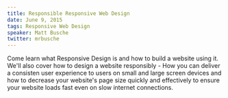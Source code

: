 ```yaml
---
title: Responsible Responsive Web Design
date: June 9, 2015
tags: Responsive Web Design
speaker: Matt Busche
twitter: mrbusche
---
```




Come learn what Responsive Design is and how to build a website using it. We'll also cover how to design a website responsibly - How you can deliver a consisten user experience to users on small and large screen devices and how to decrease your website's page size quickly and effectively to ensure your website loads fast even on slow internet connections.

